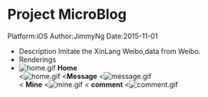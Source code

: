# Project MicroBlog
Platform:iOS  Author:JimmyNg  Date:2015-11-01
* Description Imitate the XinLang Weibo,data from Weibo.  
* Renderings 
* ![home.gif](https://github.com/Jimmy6464/MicroBlog/blob/master/author.gif)
  **Home**    
<![home.gif](https://github.com/Jimmy6464/MicroBlog/blob/master/home.gif) 
<**Message**
<![message.gif](https://github.com/Jimmy6464/MicroBlog/blob/master/message.gif)  
< **Mine**
<![mine.gif](https://github.com/Jimmy6464/MicroBlog/blob/master/mine.gif) 
< **comment**
<![comment.gif](https://github.com/Jimmy6464/MicroBlog/blob/master/comment.gif)    


